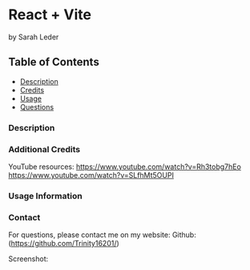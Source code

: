 # React + Vite
by Sarah Leder

## Table of Contents
* [Description](#description)
* [Credits](#additional-credits)
* [Usage](#usage-information)
* [Questions](#contact)

### Description

 
### Additional Credits

YouTube resources: 
https://www.youtube.com/watch?v=Rh3tobg7hEo
https://www.youtube.com/watch?v=SLfhMt5OUPI

### Usage Information


### Contact
For questions, please contact me on my website: Github: (https://github.com/Trinity16201/)

Screenshot:

